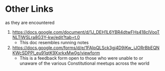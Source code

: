 # Other Links
as they are encountered


1. https://docs.google.com/document/d/1J_DEH1L6YBR4dtwFHs418clVooTNLTlWSLra8G3Y-kw/edit?tab=t.0
   - This doc resembles running notes
2. https://docs.google.com/forms/d/e/1FAIpQLSck3gj4D9iKw_jJORrBbEQNKWcSDPPl_eu91qtK9XxrkxMw0g/viewform
   - This is a feedback form open to those who were unable to or unaware of the various Constitutional meetups across the world
